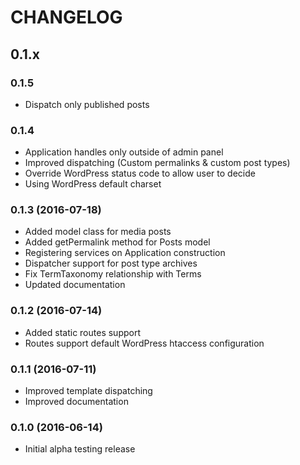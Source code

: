# CHANGELOG

## 0.1.x

### 0.1.5
- Dispatch only published posts

### 0.1.4
- Application handles only outside of admin panel
- Improved dispatching (Custom permalinks & custom post types)
- Override WordPress status code to allow user to decide
- Using WordPress default charset

### 0.1.3 (2016-07-18)
- Added model class for media posts
- Added getPermalink method for Posts model
- Registering services on Application construction
- Dispatcher support for post type archives
- Fix TermTaxonomy relationship with Terms
- Updated documentation

### 0.1.2 (2016-07-14)
- Added static routes support
- Routes support default WordPress htaccess configuration

### 0.1.1 (2016-07-11)
- Improved template dispatching
- Improved documentation

### 0.1.0 (2016-06-14)
- Initial alpha testing release
